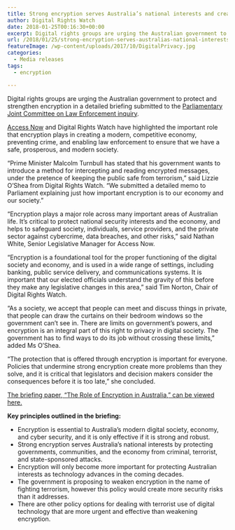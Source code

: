 ```yaml
---
title: Strong encryption serves Australia’s national interests and creates more robust systems
author: Digital Rights Watch
date: 2018-01-25T00:16:30+00:00
excerpt: Digital rights groups are urging the Australian government to protect and strengthen encryption in a detailed briefing submitted to the Parliamentary Joint Committee on Law Enforcement inquiry.
url: /2018/01/25/strong-encryption-serves-australias-national-interests-and-creates-more-robust-systems/
featureImage: /wp-content/uploads/2017/10/DigitalPrivacy.jpg
categories:
  - Media releases
tags:
  - encryption

---
```

Digital rights groups are urging the Australian government to protect and strengthen encryption in a detailed briefing submitted to the [Parliamentary Joint Committee on Law Enforcement inquiry][1].

[Access Now][2] and Digital Rights Watch have highlighted the important role that encryption plays in creating a modern, competitive economy, preventing crime, and enabling law enforcement to ensure that we have a safe, prosperous, and modern society.

“Prime Minister Malcolm Turnbull has stated that his government wants to introduce a method for intercepting and reading encrypted messages, under the pretence of keeping the public safe from terrorism,” said Lizzie O’Shea from Digital Rights Watch. “We submitted a detailed memo to Parliament explaining just how important encryption is to our economy and our society.”

“Encryption plays a major role across many important areas of Australian life. It’s critical to protect national security interests and the economy, and helps to safeguard society, individuals, service providers, and the private sector against cybercrime, data breaches, and other risks,” said Nathan White, Senior Legislative Manager for Access Now.

“Encryption is a foundational tool for the proper functioning of the digital society and economy, and is used in a wide range of settings, including banking, public service delivery, and communications systems. It is important that our elected officials understand the gravity of this before they make any legislative changes in this area,” said Tim Norton, Chair of Digital Rights Watch.

“As a society, we accept that people can meet and discuss things in private, that people can draw the curtains on their bedroom windows so the government can’t see in. There are limits on government’s powers, and encryption is an integral part of this right to privacy in digital society. The government has to find ways to do its job without crossing these limits,” added Ms O’Shea.

“The protection that is offered through encryption is important for everyone. Policies that undermine strong encryption create more problems than they solve, and it is critical that legislators and decision makers consider the consequences before it is too late,” she concluded.

[The briefing paper, “The Role of Encryption in Australia,” can be viewed here.][3]

**Key principles outlined in the briefing:**

  * Encryption is essential to Australia’s modern digital society, economy, and cyber security, and it is only effective if it is strong and robust.
  * Strong encryption serves Australia’s national interests by protecting governments, communities, and the economy from criminal, terrorist, and state-sponsored attacks.
  * Encryption will only become more important for protecting Australian interests as technology advances in the coming decades.
  * The government is proposing to weaken encryption in the name of fighting terrorism, however this policy would create more security risks than it addresses.
  * There are other policy options for dealing with terrorist use of digital technology that are more urgent and effective than weakening encryption.

 [1]: https://www.aph.gov.au/Parliamentary_Business/Committees/Joint/Law_Enforcement/NewandemergingICT
 [2]: http://accessnow.org
 [3]: /wp-content/uploads/2018/01/Crypto-Australia-Memo.pdf